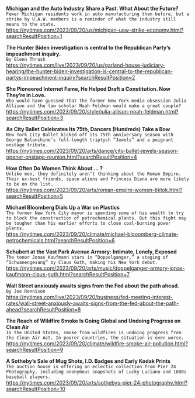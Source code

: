 **Michigan and the Auto Industry Share a Past. What About the Future?**\
`Fewer Michigan residents work in auto manufacturing than before, but a strike by U.A.W. members is a reminder of what the industry still means to the state.`\
https://nytimes.com/2023/09/20/us/michigan-uaw-strike-economy.html?searchResultPosition=1

**The Hunter Biden investigation is central to the Republican Party’s impeachment inquiry.**\
`By Glenn Thrush`\
https://nytimes.com/live/2023/09/20/us/garland-house-judiciary-hearing/the-hunter-biden-investigation-is-central-to-the-republican-partys-impeachment-inquiry?searchResultPosition=2

**She Pioneered Internet Fame, He Helped Draft a Constitution. Now They’re in Love.**\
`Who would have guessed that the former New York media obsession Julia Allison and the law scholar Noah Feldman would make a great couple?`\
https://nytimes.com/2023/09/20/style/julia-allison-noah-feldman.html?searchResultPosition=3

**As City Ballet Celebrates Its 75th, Dancers (Hundreds) Take a Bow**\
`New York City Ballet kicked off its 75th anniversary season with George Balanchine’s full-length triptych “Jewels” and a poignant onstage tribute.`\
https://nytimes.com/2023/09/20/arts/dance/city-ballet-jewels-season-opener-onstage-reunion.html?searchResultPosition=4

**How Often Do Women Think About … ?**\
`Unlike men, they definitely aren’t thinking about the Roman Empire. Their ex-best friends, space aliens and Princess Diana are more likely to be on the list.`\
https://nytimes.com/2023/09/20/arts/roman-empire-women-tiktok.html?searchResultPosition=5

**Michael Bloomberg Dials Up a War on Plastics**\
`The former New York City mayor is spending some of his wealth to try to block the construction of petrochemical plants. But this fight may be tougher than his earlier efforts to close coal-burning power plants.`\
https://nytimes.com/2023/09/20/climate/michael-blooomberg-climate-petrochemicals.html?searchResultPosition=6

**Schubert at the Vast Park Avenue Armory: Intimate, Lonely, Exposed**\
`The tenor Jonas Kaufmann stars in “Doppelganger,” a staging of “Schwanengesang” by Claus Guth, making his New York debut.`\
https://nytimes.com/2023/09/20/arts/music/doppelganger-armory-jonas-kaufmann-claus-guth.html?searchResultPosition=7

**Wall Street anxiously awaits signs from the Fed about the path ahead.**\
`By Joe Rennison`\
https://nytimes.com/live/2023/09/20/business/fed-meeting-interest-rates/wall-street-anxiously-awaits-signs-from-the-fed-about-the-path-ahead?searchResultPosition=8

**The Reach of Wildfire Smoke Is Going Global and Undoing Progress on Clean Air**\
`In the United States, smoke from wildfires is undoing progress from the Clean Air Act. In poorer countries, the situation is even worse.`\
https://nytimes.com/2023/09/20/climate/wildfire-smoke-air-pollution.html?searchResultPosition=9

**A Sotheby’s Sale of Mug Shots, I.D. Badges and Early Kodak Prints**\
`The auction house is offering an eclectic collection from Pier 24 Photography, including anonymous snapshots of Lucky Luciano and 1880s baseball players.`\
https://nytimes.com/2023/09/20/arts/sothebys-pier-24-photography.html?searchResultPosition=10


